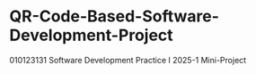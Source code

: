 # QR-Code-Based-Software-Development-Project
010123131 Software Development Practice I 2025-1 Mini-Project
